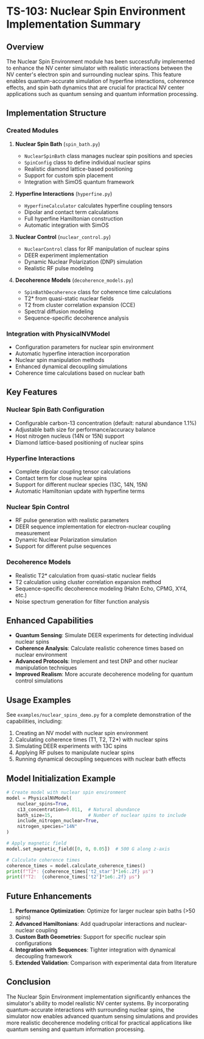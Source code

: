 # TS-103: Nuclear Spin Environment Implementation Summary

## Overview
The Nuclear Spin Environment module has been successfully implemented to enhance the NV center simulator with realistic interactions between the NV center's electron spin and surrounding nuclear spins. This feature enables quantum-accurate simulation of hyperfine interactions, coherence effects, and spin bath dynamics that are crucial for practical NV center applications such as quantum sensing and quantum information processing.

## Implementation Structure

### Created Modules
1. **Nuclear Spin Bath** (`spin_bath.py`)
   - `NuclearSpinBath` class manages nuclear spin positions and species
   - `SpinConfig` class to define individual nuclear spins
   - Realistic diamond lattice-based positioning
   - Support for custom spin placement
   - Integration with SimOS quantum framework

2. **Hyperfine Interactions** (`hyperfine.py`)
   - `HyperfineCalculator` calculates hyperfine coupling tensors
   - Dipolar and contact term calculations
   - Full hyperfine Hamiltonian construction
   - Automatic integration with SimOS

3. **Nuclear Control** (`nuclear_control.py`)
   - `NuclearControl` class for RF manipulation of nuclear spins
   - DEER experiment implementation
   - Dynamic Nuclear Polarization (DNP) simulation
   - Realistic RF pulse modeling

4. **Decoherence Models** (`decoherence_models.py`)
   - `SpinBathDecoherence` class for coherence time calculations
   - T2* from quasi-static nuclear fields
   - T2 from cluster correlation expansion (CCE)
   - Spectral diffusion modeling
   - Sequence-specific decoherence analysis

### Integration with PhysicalNVModel
- Configuration parameters for nuclear spin environment
- Automatic hyperfine interaction incorporation
- Nuclear spin manipulation methods
- Enhanced dynamical decoupling simulations
- Coherence time calculations based on nuclear bath

## Key Features

### Nuclear Spin Bath Configuration
- Configurable carbon-13 concentration (default: natural abundance 1.1%)
- Adjustable bath size for performance/accuracy balance
- Host nitrogen nucleus (14N or 15N) support
- Diamond lattice-based positioning of nuclear spins

### Hyperfine Interactions
- Complete dipolar coupling tensor calculations
- Contact term for close nuclear spins
- Support for different nuclear species (13C, 14N, 15N)
- Automatic Hamiltonian update with hyperfine terms

### Nuclear Spin Control
- RF pulse generation with realistic parameters
- DEER sequence implementation for electron-nuclear coupling measurement
- Dynamic Nuclear Polarization simulation
- Support for different pulse sequences

### Decoherence Models
- Realistic T2* calculation from quasi-static nuclear fields
- T2 calculation using cluster correlation expansion method
- Sequence-specific decoherence modeling (Hahn Echo, CPMG, XY4, etc.)
- Noise spectrum generation for filter function analysis

## Enhanced Capabilities
- **Quantum Sensing**: Simulate DEER experiments for detecting individual nuclear spins
- **Coherence Analysis**: Calculate realistic coherence times based on nuclear environment
- **Advanced Protocols**: Implement and test DNP and other nuclear manipulation techniques
- **Improved Realism**: More accurate decoherence modeling for quantum control simulations

## Usage Examples
See `examples/nuclear_spins_demo.py` for a complete demonstration of the capabilities, including:
1. Creating an NV model with nuclear spin environment
2. Calculating coherence times (T1, T2, T2*) with nuclear spins
3. Simulating DEER experiments with 13C spins
4. Applying RF pulses to manipulate nuclear spins
5. Running dynamical decoupling sequences with nuclear bath effects

## Model Initialization Example
```python
# Create model with nuclear spin environment
model = PhysicalNVModel(
    nuclear_spins=True,
    c13_concentration=0.011,  # Natural abundance
    bath_size=15,             # Number of nuclear spins to include
    include_nitrogen_nuclear=True,
    nitrogen_species="14N"
)

# Apply magnetic field
model.set_magnetic_field([0, 0, 0.05])  # 500 G along z-axis

# Calculate coherence times
coherence_times = model.calculate_coherence_times()
print(f"T2*: {coherence_times['t2_star']*1e6:.2f} μs")
print(f"T2:  {coherence_times['t2']*1e6:.2f} μs")
```

## Future Enhancements
1. **Performance Optimization**: Optimize for larger nuclear spin baths (>50 spins)
2. **Advanced Hamiltonians**: Add quadrupolar interactions and nuclear-nuclear coupling
3. **Custom Bath Geometries**: Support for specific nuclear spin configurations
4. **Integration with Sequences**: Tighter integration with dynamical decoupling framework
5. **Extended Validation**: Comparison with experimental data from literature

## Conclusion
The Nuclear Spin Environment implementation significantly enhances the simulator's ability to model realistic NV center systems. By incorporating quantum-accurate interactions with surrounding nuclear spins, the simulator now enables advanced quantum sensing simulations and provides more realistic decoherence modeling critical for practical applications like quantum sensing and quantum information processing.